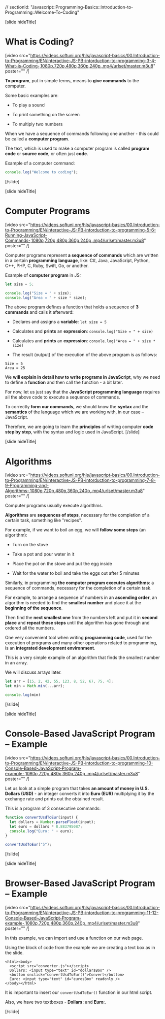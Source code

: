 // sectionId: "Javascript::Programming-Basics::Introduction-to-Programming::Welcome-To-Coding"

[slide hideTitle]
# What is Coding?

[video src="https://videos.softuni.org/hls/javascript-basics/00.Introduction-to-Programming/EN/interactive-JS-PB-intorduction-to-programming-3-4-What-is-Coding-,1080p,720p,480p,360p,240p,.mp4/urlset/master.m3u8" poster="" /]

**To program**, put in simple terms, means to **give commands** to the computer.

Some basic examples are: 

- To play a sound

- To print something on the screen

- To multiply two numbers

When we have a sequence of commands following one another - this could be called a **computer program**.

The text, which is used to make a computer program is called **program code** or **source code**, or often just **code**. 

Example of a computer command: 

```js live
console.log("Welcome to coding");
```
[/slide]

[slide hideTitle]

# Computer Programs

[video src="https://videos.softuni.org/hls/javascript-basics/00.Introduction-to-Programming/EN/interactive-JS-PB-intorduction-to-programming-5-6-Running-JavaScript-Commands-,1080p,720p,480p,360p,240p,.mp4/urlset/master.m3u8" poster="" /]

Computer programs represent **a sequence of commands** which are written in a certain **programming language**, like: C#, Java, JavaScript, Python, C++, PHP, C, Ruby, Swift, Go, or another.

Example of **computer program** in JS: 

```js live
let size = 5;

console.log("Size = " + size);
console.log("Area = " + size * size);
```
The above program defines a function that holds a sequence of **3 commands** and calls it afterward: 

- Declares and assigns a **variable**: `let size = 5`

- Calculates and **prints** an **expression**: `console.log("Size = " + size)` 

- Calculates and **prints** an **expression**: `console.log("Area = " + size * size)` 

- The result (output) of the execution of the above program is as follows:

```
Size = 5
Area = 25
```
We **will explain in detail how to write programs in JavaScript**, why we need to define a **function** and then call the function - a bit later. 

For now, let us just say that the **JavaScript programming language** requires all the above code to execute a sequence of commands. 

To correctly **form our commands**, we should know the **syntax** and the **semantics** of the language which we are working with, in our case – JavaScript.

Therefore, we are going to learn the **principles** of writing computer **code step by step**, with the syntax and logic used in JavaScript. 
[/slide]

[slide hideTitle]
# Algorithms

[video src="https://videos.softuni.org/hls/javascript-basics/00.Introduction-to-Programming/EN/interactive-JS-PB-intorduction-to-programming-7-8-9-Programming-and-Algorithms-,1080p,720p,480p,360p,240p,.mp4/urlset/master.m3u8" poster="" /]

Computer programs usually execute algorithms. 

**Algorithms** are **sequences of steps**, necessary for the completion of a certain task, something like "recipes". 

For example, if we want to boil an egg, we will **follow some steps** (an algorithm): 

- Turn on the stove

- Take a pot and pour water in it

- Place the pot on the stove and put the egg inside

- Wait for the water to boil and take the eggs out after 5 minutes

Similarly, in programming **the computer program executes algorithms**: a sequence of commands, necessary for the completion of a certain task. 

For example, to arrange a sequence of numbers in an **ascending order**, an algorithm is needed to find the **smallest number** and place it at the **beginning of the sequence**. 

Тhen find the **next smallest one** from the numbers left and put it in **second place** and **repeat these steps** until the algorithm has gone through and ordered all the numbers. 

One very convenient tool when writing **programming code**, used for the execution of programs and many other operations related to programming, is an **integrated development environment**.

This is a very simple example of an algorithm that finds the smallest number in an array.

We will discuss arrays later.

``` js live
let arr = [15, 2, 42, 55, 123, 8, 52, 67, 75, 4];
let min = Math.min(...arr);

console.log(min)
```
[/slide]

[slide hideTitle]
# Console-Based JavaScript Program – Example

[video src="https://videos.softuni.org/hls/javascript-basics/00.Introduction-to-Programming/EN/interactive-JS-PB-intorduction-to-programming-10-Console-Based-JavaScript-Program-example-,1080p,720p,480p,360p,240p,.mp4/urlset/master.m3u8" poster="" /]

Let us look at a simple program that takes **an amount of money in U.S. Dollars (USD)** - an integer converts it into **Euro (EUR)** multiplying it by the exchange rate and prints out the obtained result. 

This is a program of 3 consecutive commands: 

```js
function convertUsdToEur(input) {
  let dollars = Number.parseFloat(input);
  let euro = dollars * 0.883795087;
  console.log("Euro: " + euro);
}

convertUsdToEur("5");
```
[/slide]

[slide hideTitle]
# Browser-Based JavaScript Program – Example

[video src="https://videos.softuni.org/hls/javascript-basics/00.Introduction-to-Programming/EN/interactive-JS-PB-intorduction-to-programming-11-12-Console-Based-JavaScript-Program-example-,1080p,720p,480p,360p,240p,.mp4/urlset/master.m3u8" poster="" /]

In this example, we can import and use a function on our web page.

Using the block of code from the example we are creating a text box as in the slide.

```
<html><body>
  <script src="converter.js"></script>
  Dollars: <input type="text" id="dollarsBox" />
  <button onclick="convertUsdToEur()">Convert</button>
  Euro: <input type="text" id="eurosBox" readonly />
</body></html>
```

It is important to insert our `convertUsdToEur()` function in our html script.

Also, we have two textboxes - **Dollars:** and **Euro:**.


[/slide]
